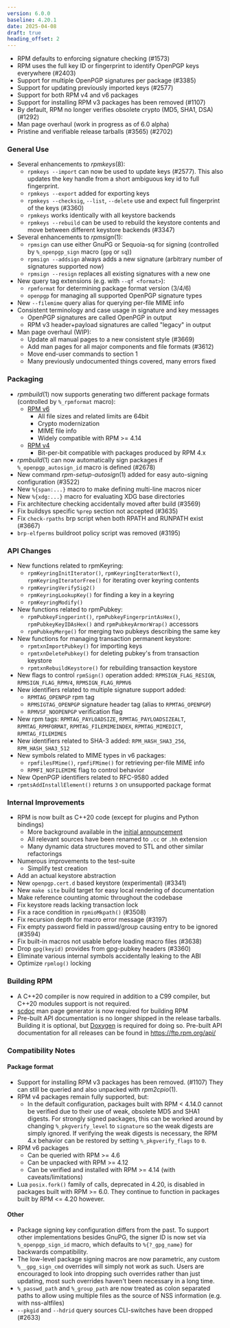 ```yaml
---
version: 6.0.0
baseline: 4.20.1
date: 2025-04-08
draft: true
heading_offset: 2
---
```


* RPM defaults to enforcing signature checking (#1573)
* RPM uses the full key ID or fingerprint to identify OpenPGP keys everywhere (#2403)
* Support for multiple OpenPGP signatures per package (#3385)
* Support for updating previously imported keys (#2577)
* Support for both RPM v4 and v6 packages
* Support for installing RPM v3 packages has been removed (#1107)
* By default, RPM no longer verifies obsolete crypto (MD5, SHA1, DSA) (#1292)
* Man page overhaul (work in progress as of 6.0 alpha)
* Pristine and verifiable release tarballs (#3565) (#2702)

### General Use
* Several enhancements to *rpmkeys*(8):
  * `rpmkeys --import` can now be used to update keys (#2577).
    This also updates the key handle from a short ambiguous key id to
    full fingerprint.
  * `rpmkeys --export` added for exporting keys
  * `rpmkeys --checksig`, `--list`, `--delete` use and expect full
    fingerprint of the keys (#3360)
  * `rpmkeys` works identically with all keystore backends
  * `rpmkeys --rebuild` can be used to rebuild the keystore contents and
     move between different keystore backends (#3347)
* Several enhancements to *rpmsign*(1):
  * `rpmsign` can use either GnuPG or Sequoia-sq for signing (controlled
    by `%_openpgp_sign` macro (`gpg` or `sq`))
  * `rpmsign --addsign` always adds a new signature (arbitrary number of
    signatures supported now)
  * `rpmsign --resign` replaces all existing signatures with a new one
* New query tag extensions (e.g. with `--qf <format>`):
  * `rpmformat` for determining package format version (3/4/6)
  * `openpgp` for managing all supported OpenPGP signature types
* New `--filemime` query alias for querying per-file MIME info
* Consistent terminology and case usage in signature and key messages
  * OpenPGP signatures are called OpenPGP in output
  * RPM v3 header+payload signatures are called "legacy" in output
* Man page overhaul (WIP):
  * Update all manual pages to a new consistent style (#3669)
  * Add man pages for all major components and file formats (#3612)
  * Move end-user commands to section 1
  * Many previously undocumented things covered, many errors fixed

### Packaging
* *rpmbuild*(1) now supports generating two different package formats
  (controlled by `%_rpmformat` macro):
  * [RPM v6](https://rpm-software-management.github.io/rpm/manual/format_v6.html)
    * All file sizes and related limits are 64bit
    * Crypto modernization
    * MIME file info
    * Widely compatible with RPM >= 4.14
  * [RPM v4](https://rpm-software-management.github.io/rpm/manual/format_v4.html)
    * Bit-per-bit compatible with packages produced by RPM 4.x
* *rpmbuild*(1) can now automatically sign packages if `%_openpgp_autosign_id`
  macro is defined (#2678)
* New command *rpm-setup-autosign*(1) added for easy auto-signing configuration
  (#3522)
* New `%{span:...}` macro to make defining multi-line macros nicer
* New `%{xdg:...}` macro for evaluating XDG base directories
* Fix architecture checking accidentally moved after build (#3569)
* Fix buildsys specific `%prep` section not accepted (#3635)
* Fix `check-rpaths` brp script when both RPATH and RUNPATH exist (#3667)
* `brp-elfperms` buildroot policy script was removed (#3195)

### API Changes
* New functions related to rpmKeyring:
  * `rpmKeyringInitIterator()`, `rpmKeyringIteratorNext()`,
    `rpmKeyringIteratorFree()` for iterating over keyring contents
  * `rpmKeyringVerifySig2()`
  * `rpmKeyringLookupKey()` for finding a key in a keyring
  * `rpmKeyringModify()`
* New functions related to rpmPubkey:
  * `rpmPubkeyFingperint()`, `rpmPubkeyFingerprintAsHex()`,
    `rpmPubkeyKeyIDAsHex()` and `rpmPubkeyArmorWrap()` accessors
  * `rpmPubkeyMerge()` for merging two pubkeys describing the same key
* New functions for managing transaction permanent keystore:
  * `rpmtxnImportPubkey()` for importing keys
  * `rpmtxnDeletePubkey()` for deleting pubkey's from transaction keystore
  * `rpmtxnRebuildKeystore()` for rebuilding transaction keystore
* New flags to control `rpmSign()` operation added:
  `RPMSIGN_FLAG_RESIGN`, `RPMSIGN_FLAG_RPMV4`, `RPMSIGN_FLAG_RPMV6`
* New identifiers related to multiple signature support added:
  * `RPMTAG_OPENPGP` rpm tag
  * `RPMSIGTAG_OPENPGP` signature header tag (alias to `RPMTAG_OPENPGP`)
  * `RPMVSF_NOOPENPGP` verification flag
* New rpm tags:
  `RPMTAG_PAYLOADSIZE`, `RPMTAG_PAYLOADSIZEALT`, `RPMTAG_RPMFORMAT`,
  `RPMTAG_FILEMIMEINDEX`, `RPMTAG_MIMEDICT`, `RPMTAG_FILEMIMES`
* New identifiers related to SHA-3 added:
  `RPM_HASH_SHA3_256`, `RPM_HASH_SHA3_512`
* New symbols related to MIME types in v6 packages:
  * `rpmfilesFMime()`, `rpmfiFMime()` for retrieving per-file MIME info
  * `RPMFI_NOFILEMIME` flag to control behavior
* New OpenPGP identifiers related to RFC-9580 added
* `rpmtsAddInstallElement()` returns `3` on unsupported package format

### Internal Improvements
* RPM is now built as C++20 code (except for plugins and Python bindings)
  * More background available in the [initial announcement](https://github.com/rpm-software-management/rpm/discussions/2983)
  * All relevant sources have been renamed to `.cc` or `.hh` extension
  * Many dynamic data structures moved to STL and other similar refactorings
* Numerous improvements to the test-suite
  * Simplify test creation
* Add an actual keystore abstraction
* New `openpgp.cert.d` based keystore (experimental) (#3341)
* New `make site` build target for easy local rendering of documentation
* Make reference counting atomic throughout the codebase
* Fix keystore reads lacking transaction lock
* Fix a race condition in `rpmioMkpath()` (#3508)
* Fix recursion depth for macro error message (#3197)
* Fix empty password field in passwd/group causing entry to be ignored (#3594)
* Fix built-in macros not usable before loading macro files (#3638)
* Drop `gpg(keyid)` provides from gpg-pubkey headers (#3360)
* Eliminate various internal symbols accidentally leaking to the ABI
* Optimize `rpmlog()` locking

### Building RPM
* A C++20 compiler is now required in addition to a C99 compiler, but
  C++20 modules support is not required.
* [scdoc](https://git.sr.ht/~sircmpwn/scdoc) man page generator is now
  required for building RPM
* Pre-built API documentation is no longer shipped in the release tarballs.
  Building it is optional, but [Doxygen](https://github.com/doxygen/)
  is required for doing so. Pre-built API documentation for all releases
  can be found in https://ftp.rpm.org/api/

### Compatibility Notes
#### Package format
* Support for installing RPM v3 packages has been removed. (#1107)
  They can still be queried and also unpacked with *rpm2cpio*(1).
* RPM v4 packages remain fully supported, but:
  * In the default configuration, packages built with RPM < 4.14.0 cannot
    be verified due to their use of weak, obsolete MD5 and SHA1 digests.
    For strongly signed packages, this can be worked around by changing
    `%_pkgverify_level` to `signature` so the weak digests are simply ignored.
    If verifying the weak digests is necessary, the RPM 4.x behavior can
    be restored by setting `%_pkgverify_flags` to `0`.
* RPM v6 packages
  * Can be queried with RPM >= 4.6
  * Can be unpacked with RPM >= 4.12
  * Can be verified and installed with RPM >= 4.14 (with caveats/limitations)
* Lua `posix.fork()` family of calls, deprecated in 4.20, is disabled in
  packages built with RPM >= 6.0. They continue to function in packages
  built by RPM <= 4.20 however.

#### Other
* Package signing key configuration differs from the past. To support
  other implementations besides GnuPG, the signer ID is now set via
  `%_openpgp_sign_id` macro, which defaults to `%{?_gpg_name}` for
  backwards compatibility.
* The low-level package signing macros are now parametric, any custom
  `%__gpg_sign_cmd` overrides will simply not work as such. Users are
  encouraged to look into dropping such overrides rather than just
  updating, most such overrides haven't been necessary in a long time.
* `%_passwd_path` and `%_group_path` are now treated as colon separated
  paths to allow using multiple files as the source of NSS information
  (e.g. with nss-altfiles)
* `--pkgid` and `--hdrid` query sources CLI-switches have been dropped (#2633)
